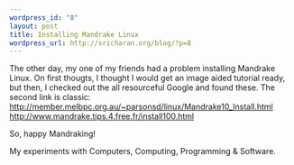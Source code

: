 ```yaml
--- 
wordpress_id: "8"
layout: post
title: Installing Mandrake Linux
wordpress_url: http://sricharan.org/blog/?p=8
---
```

The other day, my one of my friends had a problem installing Mandrake Linux. On first thougts, I thought I would get an image aided tutorial ready, but then, I checked out the all resourceful Google and found these. The second link is classic:
<a href="http://member.melbpc.org.au/%7Eparsonsd/linux/Mandrake10_Install.html">http://member.melbpc.org.au/~parsonsd/linux/Mandrake10_Install.html</a>
<a href="http://www.mandrake.tips.4.free.fr/install100.html">http://www.mandrake.tips.4.free.fr/install100.html</a>

So, happy Mandraking!
<div class="blogger-post-footer">My experiments with Computers, Computing, Programming &amp; Software.</div>
